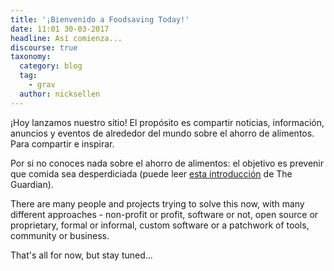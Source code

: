 ```yaml
---
title: '¡Bienvenido a Foodsaving Today!'
date: 11:01 30-03-2017
headline: Así comienza...
discourse: true
taxonomy:
  category: blog
  tag:
    - grav
  author: nicksellen
---
```

¡Hoy lanzamos nuestro sitio! El propósito es compartir noticias, información, anuncios y eventos de alrededor del mundo sobre el ahorro de alimentos. Para compartir e inspirar.

Por si no conoces nada sobre el ahorro de alimentos: el objetivo es prevenir que comida sea desperdiciada (puede leer [esta introducción](https://www.theguardian.com/sustainable-business/free-food-sharing-leftovers-surplus-local-popular) de The Guardian).

There are many people and projects trying to solve this now, with many different approaches - non-profit or profit, software or not, open source or proprietary, formal or informal, custom software or a patchwork of tools, community or business.

That's all for now, but stay tuned...